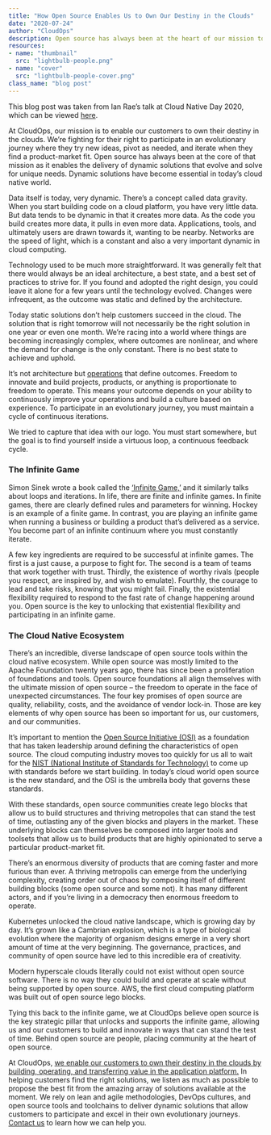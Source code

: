 ```yaml
---
title: "How Open Source Enables Us to Own Our Destiny in the Clouds"
date: "2020-07-24"
author: "CloudOps"
description: Open source has always been at the heart of our mission to help customers own their destinies in the clouds.
resources:
- name: "thumbnail"
  src: "lightbulb-people.png"
- name: "cover"
  src: "lightbulb-people-cover.png"
class_name: "blog post"
---
```


This blog post was taken from Ian Rae’s talk at Cloud Native Day 2020, which can be viewed <a href="https://www.youtube.com/watch?v=X2WOkt6N8eE&list=PLCfLScXpEyAQ0k9pNr8SlGK42CSd-buYv&index=14" target="_blank">here</a>.

At CloudOps, our mission is to enable our customers to own their destiny in the clouds. We’re fighting for their right to participate in an evolutionary journey where they try new ideas, pivot as needed, and iterate when they find a product-market fit. Open source has always been at the core of that mission as it enables the delivery of dynamic solutions that evolve and solve for unique needs. Dynamic solutions have become essential in today’s cloud native world.

Data itself is today, very dynamic. There’s a concept called data gravity. When you start building code on a cloud platform, you have very little data. But data tends to be dynamic in that it creates more data. As the code you build creates more data, it pulls in even more data. Applications, tools, and ultimately users are drawn towards it, wanting to be nearby. Networks are the speed of light, which is a constant and also a very important dynamic in cloud computing.

Technology used to be much more straightforward. It was generally felt that there would always be an ideal architecture, a best state, and a best set of practices to strive for. If you found and adopted the right design, you could leave it alone for a few years until the technology evolved. Changes were infrequent, as the outcome was static and defined by the architecture.

Today static solutions don’t help customers succeed in the cloud. The solution that is right tomorrow will not necessarily be the right solution in one year or even one month. We’re racing into a world where things are becoming increasingly complex, where outcomes are nonlinear, and where the demand for change is the only constant. There is no best state to achieve and uphold. 

It’s not architecture but <a href="/cloudops-manifesto/" target="_blank">operations</a> that define outcomes. Freedom to innovate and build projects, products, or anything is proportionate to freedom to operate. This means your outcome depends on your ability to continuously improve your operations and build a culture based on experience. To participate in an evolutionary journey, you must maintain a cycle of continuous iterations.

We tried to capture that idea with our logo. You must start somewhere, but the goal is to find yourself inside a virtuous loop, a continuous feedback cycle. 

<h3>The Infinite Game</h3>

Simon Sinek wrote a book called the <a href="https://youexec.com/book-summaries/the-infinite-game" target="_blank">‘Infinite Game,’</a> and it similarly talks about loops and iterations. In life, there are finite and infinite games. In finite games, there are clearly defined rules and parameters for winning. Hockey is an example of a finite game. In contrast, you are playing an infinite game when running a business or building a product that’s delivered as a service. You become part of an infinite continuum where you must constantly iterate.

A few key ingredients are required to be successful at infinite games. The first is a just cause, a purpose to fight for. The second is a team of teams that work together with trust. Thirdly, the existence of worthy rivals (people you respect, are inspired by, and wish to emulate). Fourthly, the courage to lead and take risks, knowing that you might fail. Finally, the existential flexibility required to respond to the fast rate of change happening around you. Open source is the key to unlocking that existential flexibility and participating in an infinite game.

<h3>The Cloud Native Ecosystem</h3>

There’s an incredible, diverse landscape of open source tools within the cloud native ecosystem. While open source was mostly limited to the Apache Foundation twenty years ago, there has since been a proliferation of foundations and tools. Open source foundations all align themselves with the ultimate mission of open source – the freedom to operate in the face of unexpected circumstances. The four key promises of open source are quality, reliability, costs, and the avoidance of vendor lock-in. Those are key elements of why open source has been so important for us, our customers, and our communities.

It’s important to mention the <a href="https://opensource.org/" target="_blank"> Open Source Initiative (OSI)</a> as a foundation that has taken leadership around defining the characteristics of open source. The cloud computing industry moves too quickly for us all to wait for the <a href="https://www.nist.gov/" target="_blank">NIST (National Institute of Standards for Technology)</a> to come up with standards before we start building. In today’s cloud world open source is the new standard, and the OSI is the umbrella body that governs these standards. 

With these standards, open source communities create lego blocks that allow us to build structures and thriving metropoles that can stand the test of time, outlasting any of the given blocks and players in the market. These underlying blocks can themselves be composed into larger tools and toolsets that allow us to build products that are highly opinionated to serve a particular product-market fit.

There’s an enormous diversity of products that are coming faster and more furious than ever. A thriving metropolis can emerge from the underlying complexity, creating order out of chaos by composing itself of different building blocks (some open source and some not). It has many different actors, and if you’re living in a democracy then enormous freedom to operate.

Kubernetes unlocked the cloud native landscape, which is growing day by day. It’s grown like a Cambrian explosion, which is a type of biological evolution where the majority of organism designs emerge in a very short amount of time at the very beginning. The governance, practices, and community of open source have led to this incredible era of creativity.

Modern hyperscale clouds literally could not exist without open source software. There is no way they could build and operate at scale without being supported by open source. AWS, the first cloud computing platform was built out of open source lego blocks. 

Tying this back to the infinite game, we at CloudOps believe open source is the key strategic pillar that unlocks and supports the infinite game, allowing us and our customers to build and innovate in ways that can stand the test of time. Behind open source are people, placing community at the heart of open source.

At CloudOps, <a href="/the-cloudops-delivery-model-accelerated-value-delivery-through-code-and-collaboration/" target="_blank">we enable our customers to own their destiny in the clouds by building, operating, and transferring value in the application platform.</a> In helping customers find the right solutions, we listen as much as possible to propose the best fit from the amazing array of solutions available at the moment. We rely on lean and agile methodologies, DevOps cultures, and open source tools and toolchains to deliver dynamic solutions that allow customers to participate and excel in their own evolutionary journeys. <a href="/contact-us/" target="_blank">Contact us</a> to learn how we can help you.